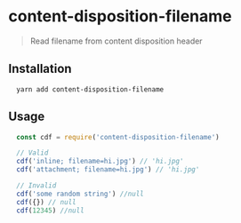 # content-disposition-filename
> Read filename from content disposition header

## Installation

```console
  yarn add content-disposition-filename
```
## Usage

```javascript
  const cdf = require('content-disposition-filename')

  // Valid
  cdf('inline; filename=hi.jpg') // 'hi.jpg'
  cdf('attachment; filename=hi.jpg') // 'hi.jpg'

  // Invalid
  cdf('some random string') //null
  cdf({}) // null
  cdf(12345) //null
```
